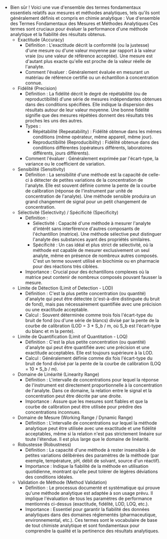 - Bien sûr ! Voici une vue d'ensemble des termes fondamentaux essentiels relatifs aux mesures et méthodes analytiques, tels qu'ils sont généralement définis et compris en chimie analytique :
  Vue d'ensemble des Termes Fondamentaux des Mesures et Méthodes Analytiques
  Ces termes sont cruciaux pour évaluer la performance d'une méthode analytique et la fiabilité des résultats obtenus.
   * Exactitude (Accuracy)
     * Définition : L'exactitude décrit la conformité (ou la justesse) d'une mesure ou d'une valeur moyenne par rapport à la valeur vraie (ou une valeur de référence acceptée). Une mesure est d'autant plus exacte qu'elle est proche de la valeur réelle de l'analyte.
     * Comment l'évaluer : Généralement évaluée en mesurant un matériau de référence certifié ou un échantillon à concentration connue.
   * Fidélité (Precision)
     * Définition : La fidélité décrit le degré de répétabilité (ou de reproductibilité) d'une série de mesures indépendantes obtenues dans des conditions spécifiées. Elle indique la dispersion des résultats autour de leur valeur moyenne. Une bonne fidélité signifie que des mesures répétées donnent des résultats très proches les uns des autres.
     * Types :
       * Répétabilité (Repeatability) : Fidélité obtenue dans les mêmes conditions (même opérateur, même appareil, même jour).
       * Reproductibilité (Reproducibility) : Fidélité obtenue dans des conditions différentes (opérateurs différents, laboratoires différents, jours différents).
     * Comment l'évaluer : Généralement exprimée par l'écart-type, la variance ou le coefficient de variation.
   * Sensibilité (Sensitivity)
     * Définition : La sensibilité d'une méthode est la capacité de celle-ci à détecter de petites variations de la concentration de l'analyte. Elle est souvent définie comme la pente de la courbe de calibration (réponse de l'instrument par unité de concentration de l'analyte). Une méthode sensible produira un grand changement de signal pour un petit changement de concentration.
   * Sélectivité (Selectivity) / Spécificité (Specificity)
     * Définition :
       * Sélectivité : Capacité d'une méthode à mesurer l'analyte d'intérêt sans interférence d'autres composants de l'échantillon (matrice). Une méthode sélective peut distinguer l'analyte des substances ayant des propriétés similaires.
       * Spécificité : Un cas idéal et plus strict de sélectivité, où la méthode est capable de mesurer exclusivement un seul analyte, même en présence de nombreux autres composés. C'est un terme souvent utilisé en biochimie ou en pharmacie pour des réactions très ciblées.
     * Importance : Crucial pour des échantillons complexes où la matrice peut contenir de nombreux composés pouvant fausser la mesure.
   * Limite de Détection (Limit of Detection - LOD)
     * Définition : C'est la plus petite concentration (ou quantité) d'analyte qui peut être détectée (c'est-à-dire distinguée du bruit de fond), mais pas nécessairement quantifiée avec une précision ou une exactitude acceptable.
     * Calcul : Souvent déterminée comme trois fois l'écart-type du bruit de fond (ou d'une série de blancs) divisé par la pente de la courbe de calibration (LOD = 3 * S_b / m, où S_b est l'écart-type du blanc et m la pente).
   * Limite de Quantification (Limit of Quantitation - LOQ)
     * Définition : C'est la plus petite concentration (ou quantité) d'analyte qui peut être quantifiée avec une précision et une exactitude acceptables. Elle est toujours supérieure à la LOD.
     * Calcul : Généralement définie comme dix fois l'écart-type du bruit de fond divisé par la pente de la courbe de calibration (LOQ = 10 * S_b / m).
   * Domaine de Linéarité (Linearity Range)
     * Définition : L'intervalle de concentrations pour lequel la réponse de l'instrument est directement proportionnelle à la concentration de l'analyte. Dans ce domaine, la relation entre le signal et la concentration peut être décrite par une droite.
     * Importance : Assure que les mesures sont fiables et que la courbe de calibration peut être utilisée pour prédire des concentrations inconnues.
   * Domaine de Mesure (Working Range / Dynamic Range)
     * Définition : L'intervalle de concentrations sur lequel la méthode analytique peut être utilisée avec une exactitude et une fidélité acceptables, même si la relation n'est pas strictement linéaire sur toute l'étendue. Il est plus large que le domaine de linéarité.
   * Robustesse (Robustness)
     * Définition : La capacité d'une méthode à rester insensible à de petites variations délibérées des paramètres de la méthode (par exemple, température, pH, débit de solvant, source d'un réactif).
     * Importance : Indique la fiabilité de la méthode en utilisation quotidienne, montrant qu'elle peut tolérer de légères déviations des conditions idéales.
   * Validation de Méthode (Method Validation)
     * Définition : Le processus documenté et systématique qui prouve qu'une méthode analytique est adaptée à son usage prévu. Il implique l'évaluation de tous les paramètres de performance mentionnés ci-dessus (exactitude, fidélité, LOD, LOQ, etc.).
     * Importance : Essentiel pour garantir la fiabilité des données analytiques dans des domaines réglementés (pharmaceutique, environnemental, etc.).
  Ces termes sont le vocabulaire de base de tout chimiste analytique et sont fondamentaux pour comprendre la qualité et la pertinence des résultats analytiques.